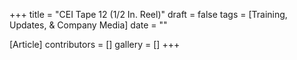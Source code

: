 +++
title = "CEI Tape 12 (1/2 In. Reel)"
draft = false
tags = [Training, Updates, & Company Media]
date = ""

[Article]
contributors = []
gallery = []
+++